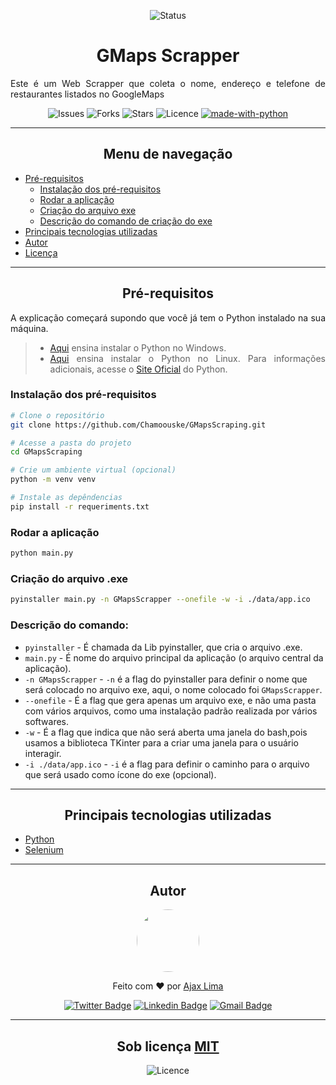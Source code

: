 <div align="center">

![Status](https://img.shields.io/badge/Status-Finalizado-%109955c1?style=for-the-badge)
# GMaps Scrapper
</div>
<div style="text-align:justify;">
Este é um Web Scrapper que coleta o nome, endereço e telefone de restaurantes listados no GoogleMaps

</div>

<div align="center">

![Issues](https://img.shields.io/github/issues/Chamoouske/GMapsScraping) ![Forks](https://img.shields.io/github/forks/Chamoouske/GMapsScraping) ![Stars](https://img.shields.io/github/stars/Chamoouske/GMapsScraping) ![Licence](https://img.shields.io/github/license/Chamoouske/GMapsScraping) [![made-with-python](https://img.shields.io/badge/Made%20with-Python-1f425f.svg)](https://www.python.org/)
</div>

---
<div align="center">

## Menu de navegação
</div>

- [Pré-requisitos](#pré-requisitos)
    - [Instalação dos pré-requisitos](#instalação-dos-pré-requisitos)
    - [Rodar a aplicação](#rodar-a-aplicação)
    - [Criação do arquivo exe](#criação-do-arquivo-exe)
    - [Descrição do comando de criação do exe](#descrição-do-comando)
- [Principais tecnologias utilizadas](#principais-tecnologias-utilizadas)
- [Autor](#autor)
- [Licença](#sob-licença-mitlicense)

---
<div align="center">

## Pré-requisitos
</div>
<div style="text-align:justify;">
A explicação começará supondo que você já tem o Python instalado na sua máquina. 

>- [Aqui](https://python.org.br/instalacao-windows/) ensina instalar o Python no Windows.
>- [Aqui](https://python.org.br/instalacao-linux/) ensina instalar o Python no Linux.
> Para informações adicionais, acesse o [Site Oficial](https://www.python.org/) do Python.
</div>

### Instalação dos pré-requisitos

```bash
# Clone o repositório
git clone https://github.com/Chamoouske/GMapsScraping.git

# Acesse a pasta do projeto
cd GMapsScraping

# Crie um ambiente virtual (opcional)
python -m venv venv

# Instale as depêndencias
pip install -r requeriments.txt

```

### Rodar a aplicação
```bash
python main.py
```

### Criação do arquivo .exe
```bash
pyinstaller main.py -n GMapsScrapper --onefile -w -i ./data/app.ico

```
### Descrição do comando:
- <code>pyinstaller</code> - É chamada da Lib pyinstaller, que cria o arquivo .exe.
- <code>main.py</code> - É nome do arquivo principal da aplicação (o arquivo central da aplicação).
- <code>-n GMapsScrapper</code> - <code>-n</code> é a flag do pyinstaller para definir o nome que será colocado no arquivo exe, aqui, o nome colocado foi <code>GMapsScrapper</code>.
- <code>--onefile</code> - É a flag que gera apenas um arquivo exe, e não uma pasta com vários arquivos, como uma instalação padrão realizada por vários softwares.
- <code>-w</code> - É a flag que indica que não será aberta uma janela do bash,pois usamos a biblioteca TKinter para a criar uma janela para o usuário interagir.
- <code>-i ./data/app.ico</code> - <code>-i</code> é a flag para definir o caminho para o arquivo que será usado como ícone do exe (opcional).

---
<div align="center">

## Principais tecnologias utilizadas
</div>

- [Python](https://www.python.org/)
- [Selenium](https://selenium-python.readthedocs.io/index.html)

---
<div align="center">

## Autor
<a href='https://github.com/Chamoouske' target="_blank">
<img src="https://github.com/Chamoouske.png" style="width:100px; border-radius:50%" />
</a>

Feito com ❤️ por [Ajax Lima](https://github.com/Chamoouske)

[![Twitter Badge](https://img.shields.io/badge/-@chamoouske-1ca0f1?style=flat-square&labelColor=1ca0f1&logo=twitter&logoColor=white&link=https://twitter.com/chamoouske)](https://twitter.com/chamoouske) [![Linkedin Badge](https://img.shields.io/badge/-Ajax%20Lima-blue?style=flat-square&logo=Linkedin&logoColor=white&link=https://www.linkedin.com/in/ajaxlima/)](https://www.linkedin.com/in/ajaxlima/) [![Gmail Badge](https://img.shields.io/badge/-ajaxlima94@gmail.com-c14438?style=flat-square&logo=Gmail&logoColor=white&link=mailto:ajaxlima94@gmail.com)](mailto:ajaxlima94@gmail.com)

---
## Sob licença [MIT](/LICENSE)
![Licence](https://img.shields.io/github/license/Chamoouske/PrintersMaintenanceFlask)
</div>
